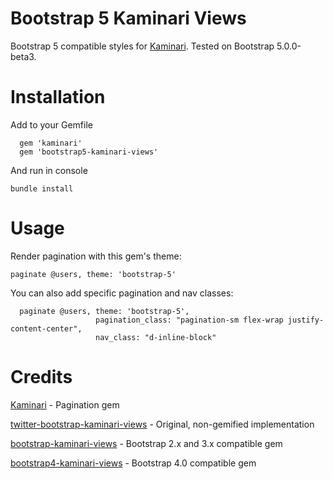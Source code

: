 # Bootstrap 5 Kaminari Views

Bootstrap 5 compatible styles for [Kaminari](https://github.com/kaminari/kaminari). Tested on Bootstrap 5.0.0-beta3.

# Installation
Add to your Gemfile
```
  gem 'kaminari'
  gem 'bootstrap5-kaminari-views'
```

And run in console

  `bundle install`

# Usage
Render pagination with this gem's theme:

`paginate @users, theme: 'bootstrap-5'`

You can also add specific pagination and nav classes:

```
  paginate @users, theme: 'bootstrap-5',
                   pagination_class: "pagination-sm flex-wrap justify-content-center",
                   nav_class: "d-inline-block"
```

# Credits

[Kaminari](https://github.com/kaminari/kaminari) - Pagination gem

[twitter-bootstrap-kaminari-views](https://github.com/gabetax/twitter-bootstrap-kaminari-views) - Original, non-gemified implementation

[bootstrap-kaminari-views](https://github.com/matenia/bootstrap-kaminari-views) - Bootstrap 2.x and 3.x compatible gem

[bootstrap4-kaminari-views](https://github.com/KamilDzierbicki/bootstrap4-kaminari-views) - Bootstrap 4.0 compatible gem
